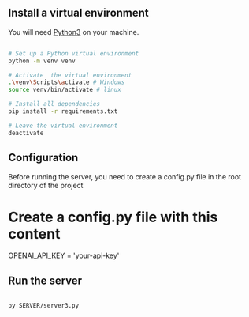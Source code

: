 ## Install a virtual environment

You will need [Python3](https://www.python.org/downloads/) on your machine.

```bash

# Set up a Python virtual environment
python -m venv venv

# Activate  the virtual environment
.\venv\Scripts\activate # Windows
source venv/bin/activate # linux

# Install all dependencies
pip install -r requirements.txt

# Leave the virtual environment
deactivate
```

## Configuration
Before running the server, you need to create a config.py file in the root directory of the project
# Create a config.py file with this content
OPENAI_API_KEY = 'your-api-key'

## Run the server
```bash

py SERVER/server3.py
```
